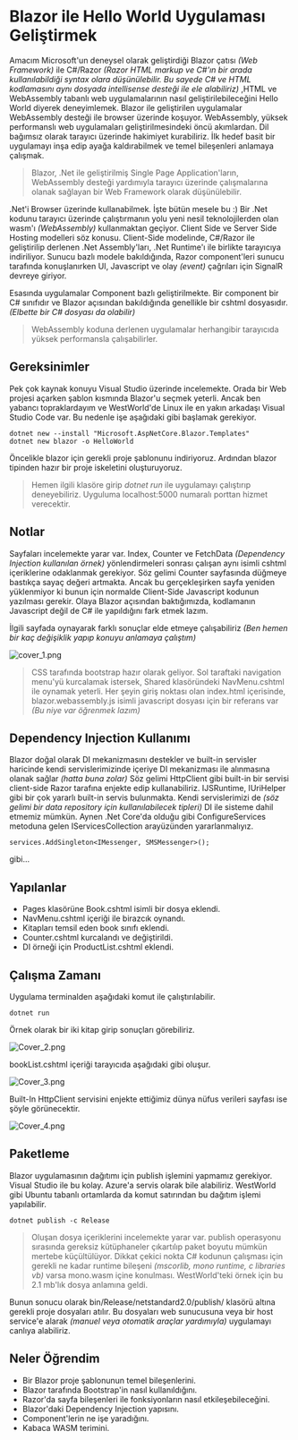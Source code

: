 # Blazor ile Hello World Uygulaması Geliştirmek

Amacım Microsoft'un deneysel olarak geliştirdiği Blazor çatısı _(Web Framework)_ ile C#/Razor _(Razor HTML markup ve C#'ın bir arada kullanılabildiği syntax olara düşünülebilir. Bu sayede C# ve HTML kodlamasını aynı dosyada intellisense desteği ile ele alabiliriz)_ ,HTML ve WebAssembly tabanlı web uygulamalarının nasıl geliştirilebileceğini Hello World diyerek deneyimlemek. Blazor ile geliştirilen uygulamalar WebAssembly desteği ile browser üzerinde koşuyor. WebAssembly, yüksek performanslı web uygulamaları geliştirilmesindeki öncü akımlardan. Dil bağımsız olarak tarayıcı üzerinde hakimiyet kurabiliriz. İlk hedef basit bir uygulamayı inşa edip ayağa kaldırabilmek ve temel bileşenleri anlamaya çalışmak.

>Blazor, .Net ile geliştirilmiş Single Page Application'ların, WebAssembly desteği yardımıyla tarayıcı üzerinde çalışmalarına olanak sağlayan bir Web Framework olarak düşünülebilir.

.Net'i Browser üzerinde kullanabilmek. İşte bütün mesele bu :) Bir .Net kodunu tarayıcı üzerinde çalıştırmanın yolu yeni nesil teknolojilerden olan wasm'ı _(WebAssembly)_ kullanmaktan geçiyor. Client Side ve Server Side Hosting modelleri söz konusu. Client-Side modelinde, C#/Razor ile geliştirilip derlenen .Net Assembly'ları, .Net Runtime'ı ile birlikte tarayıcıya indiriliyor. Sunucu bazlı modele bakıldığında, Razor component'leri sunucu tarafında konuşlanırken UI, Javascript ve olay _(event)_ çağrıları için SignalR devreye giriyor. 

Esasında uygulamalar Component bazlı geliştirilmekte. Bir component bir C# sınıfıdır ve Blazor açısından bakıldığında genellikle bir cshtml dosyasıdır. _(Elbette bir C# dosyası da olabilir)_

>WebAssembly koduna derlenen uygulamalar herhangibir tarayıcıda yüksek performansla çalışabilirler.

## Gereksinimler

Pek çok kaynak konuyu Visual Studio üzerinde incelemekte. Orada bir Web projesi açarken şablon kısmında Blazor'u seçmek yeterli. Ancak ben yabancı topraklardayım ve WestWorld'de Linux ile en yakın arkadaşı Visual Studio Code var. Bu nedenle işe aşağıdaki gibi başlamak gerekiyor.

```
dotnet new --install "Microsoft.AspNetCore.Blazor.Templates"
dotnet new blazor -o HelloWorld
```

Öncelikle blazor için gerekli proje şablonunu indiriyoruz. Ardından blazor tipinden hazır bir proje iskeletini oluşturuyoruz.

>Hemen ilgili klasöre girip _dotnet run_ ile uygulamayı çalıştırıp deneyebiliriz. Uyguluma localhost:5000 numaralı porttan hizmet verecektir. 

## Notlar

Sayfaları incelemekte yarar var. Index, Counter ve FetchData _(Dependency Injection kullanılan örnek)_ yönlendirmeleri sonrası çalışan aynı isimli cshtml içeriklerine odaklanmak gerekiyor. Söz gelimi Counter sayfasında düğmeye bastıkça sayaç değeri artmakta. Ancak bu gerçekleşirken sayfa yeniden yüklenmiyor ki bunun için normalde Client-Side Javascript kodunun yazılması gerekir. Olaya Blazor açısından baktığımızda, kodlamanın Javascript değil de C# ile yapıldığını fark etmek lazım. 

İlgili sayfada oynayarak farklı sonuçlar elde etmeye çalışabiliriz _(Ben hemen bir kaç değişiklik yapıp konuyu anlamaya çalıştım)_

![cover_1.png](cover_1.png)

>CSS tarafında bootstrap hazır olarak geliyor. Sol taraftaki navigation menu'yü kurcalamak istersek, Shared klasöründeki NavMenu.cshtml ile oynamak yeterli. Her şeyin giriş noktası olan index.html içerisinde, blazor.webassembly.js isimli javascript dosyası için bir referans var _(Bu niye var öğrenmek lazım)_

## Dependency Injection Kullanımı

Blazor doğal olarak DI mekanizmasını destekler ve built-in servisler haricinde kendi servislerimizinde içeriye DI mekanizması ile alınmasına olanak sağlar _(hatta buna zolar)_ Söz gelimi HttpClient gibi built-in bir servisi client-side Razor tarafına enjekte edip kullanabiliriz. IJSRuntime, IUriHelper gibi bir çok yararlı built-in servis bulunmakta. Kendi servislerimizi de _(söz gelimi bir data repository için kullanılabilecek tipleri)_ DI ile sisteme dahil etmemiz mümkün. Aynen .Net Core'da olduğu gibi ConfigureServices metoduna gelen IServicesCollection arayüzünden yararlanmalıyız. 

```
services.AddSingleton<IMessenger, SMSMessenger>();
```

gibi...

## Yapılanlar

- Pages klasörüne Book.cshtml isimli bir dosya eklendi.
- NavMenu.cshtml içeriği ile birazcık oynandı.
- Kitapları temsil eden book sınıfı eklendi.
- Counter.cshtml kurcalandı ve değiştirildi.
- DI örneği için ProductList.cshtml eklendi.

## Çalışma Zamanı

Uygulama terminalden aşağıdaki komut ile çalıştırılabilir.

```
dotnet run
```

Örnek olarak bir iki kitap girip sonuçları görebiliriz.

![Cover_2.png](cover_2.png)

bookList.cshtml içeriği tarayıcıda aşağıdaki gibi oluşur.

![Cover_3.png](cover_3.png)

Built-In HttpClient servisini enjekte ettiğimiz dünya nüfus verileri sayfası ise şöyle görünecektir.

![Cover_4.png](cover_4.png)

## Paketleme

Blazor uygulamasının dağıtımı için publish işlemini yapmamız gerekiyor. Visual Studio ile bu kolay. Azure'a servis olarak bile alabiliriz. WestWorld gibi Ubuntu tabanlı ortamlarda da komut satırından bu dağıtım işlemi yapılabilir.

```
dotnet publish -c Release
```

>Oluşan dosya içeriklerini incelemekte yarar var. publish operasyonu sırasında gereksiz kütüphaneler çıkartılıp paket boyutu mümkün mertebe küçültülüyor. Dikkat çekici nokta C# kodunun çalışması için gerekli ne kadar runtime bileşeni _(mscorlib, mono runtime, c libraries vb)_ varsa mono.wasm içine konulması. WestWorld'teki örnek için bu 2.1 mb'lık dosya anlamına geldi.

Bunun sonucu olarak bin/Release/netstandard2.0/publish/ klasörü altına gerekli proje dosyaları atılır. Bu dosyaları web sunucusuna veya bir host service'e alarak _(manuel veya otomatik araçlar yardımıyla)_ uygulamayı canlıya alabiliriz.

## Neler Öğrendim

- Bir Blazor proje şablonunun temel bileşenlerini.
- Blazor tarafında Bootstrap'in nasıl kullanıldığını.
- Razor'da sayfa bileşenleri ile fonksiyonların nasıl etkileşebileceğini.
- Blazor'daki Dependency Injection yapısını.
- Component'lerin ne işe yaradığını.
- Kabaca WASM terimini. 
